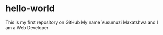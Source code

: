 # hello-world
This is my first repository on GitHub
My name Vusumuzi Maxatshwa and I am a Web Developer
